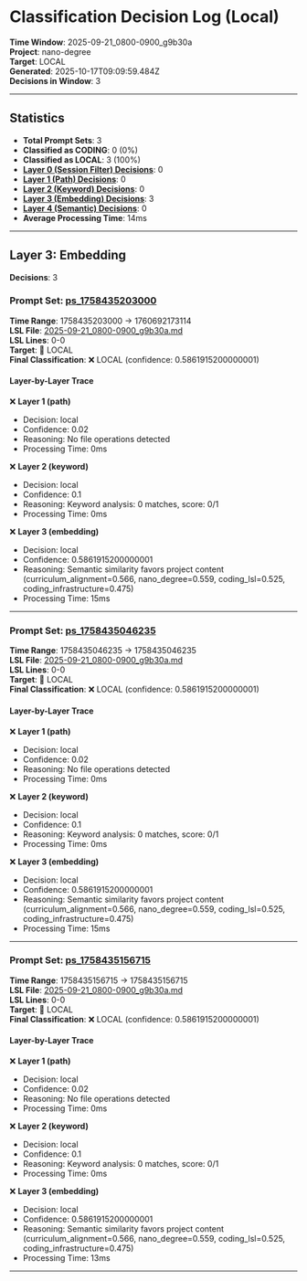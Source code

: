 # Classification Decision Log (Local)

**Time Window**: 2025-09-21_0800-0900_g9b30a<br>
**Project**: nano-degree<br>
**Target**: LOCAL<br>
**Generated**: 2025-10-17T09:09:59.484Z<br>
**Decisions in Window**: 3

---

## Statistics

- **Total Prompt Sets**: 3
- **Classified as CODING**: 0 (0%)
- **Classified as LOCAL**: 3 (100%)
- **[Layer 0 (Session Filter) Decisions](#layer-0-session-filter)**: 0
- **[Layer 1 (Path) Decisions](#layer-1-path)**: 0
- **[Layer 2 (Keyword) Decisions](#layer-2-keyword)**: 0
- **[Layer 3 (Embedding) Decisions](#layer-3-embedding)**: 3
- **[Layer 4 (Semantic) Decisions](#layer-4-semantic)**: 0
- **Average Processing Time**: 14ms

---

## Layer 3: Embedding

**Decisions**: 3

### Prompt Set: [ps_1758435203000](../../history/2025-09-21_0800-0900_g9b30a.md#ps_1758435203000)

**Time Range**: 1758435203000 → 1760692173114<br>
**LSL File**: [2025-09-21_0800-0900_g9b30a.md](../../history/2025-09-21_0800-0900_g9b30a.md#ps_1758435203000)<br>
**LSL Lines**: 0-0<br>
**Target**: 📍 LOCAL<br>
**Final Classification**: ❌ LOCAL (confidence: 0.5861915200000001)

#### Layer-by-Layer Trace

❌ **Layer 1 (path)**
- Decision: local
- Confidence: 0.02
- Reasoning: No file operations detected
- Processing Time: 0ms

❌ **Layer 2 (keyword)**
- Decision: local
- Confidence: 0.1
- Reasoning: Keyword analysis: 0 matches, score: 0/1
- Processing Time: 0ms

❌ **Layer 3 (embedding)**
- Decision: local
- Confidence: 0.5861915200000001
- Reasoning: Semantic similarity favors project content (curriculum_alignment=0.566, nano_degree=0.559, coding_lsl=0.525, coding_infrastructure=0.475)
- Processing Time: 15ms

---

### Prompt Set: [ps_1758435046235](../../history/2025-09-21_0800-0900_g9b30a.md#ps_1758435046235)

**Time Range**: 1758435046235 → 1758435046235<br>
**LSL File**: [2025-09-21_0800-0900_g9b30a.md](../../history/2025-09-21_0800-0900_g9b30a.md#ps_1758435046235)<br>
**LSL Lines**: 0-0<br>
**Target**: 📍 LOCAL<br>
**Final Classification**: ❌ LOCAL (confidence: 0.5861915200000001)

#### Layer-by-Layer Trace

❌ **Layer 1 (path)**
- Decision: local
- Confidence: 0.02
- Reasoning: No file operations detected
- Processing Time: 0ms

❌ **Layer 2 (keyword)**
- Decision: local
- Confidence: 0.1
- Reasoning: Keyword analysis: 0 matches, score: 0/1
- Processing Time: 0ms

❌ **Layer 3 (embedding)**
- Decision: local
- Confidence: 0.5861915200000001
- Reasoning: Semantic similarity favors project content (curriculum_alignment=0.566, nano_degree=0.559, coding_lsl=0.525, coding_infrastructure=0.475)
- Processing Time: 15ms

---

### Prompt Set: [ps_1758435156715](../../history/2025-09-21_0800-0900_g9b30a.md#ps_1758435156715)

**Time Range**: 1758435156715 → 1758435156715<br>
**LSL File**: [2025-09-21_0800-0900_g9b30a.md](../../history/2025-09-21_0800-0900_g9b30a.md#ps_1758435156715)<br>
**LSL Lines**: 0-0<br>
**Target**: 📍 LOCAL<br>
**Final Classification**: ❌ LOCAL (confidence: 0.5861915200000001)

#### Layer-by-Layer Trace

❌ **Layer 1 (path)**
- Decision: local
- Confidence: 0.02
- Reasoning: No file operations detected
- Processing Time: 0ms

❌ **Layer 2 (keyword)**
- Decision: local
- Confidence: 0.1
- Reasoning: Keyword analysis: 0 matches, score: 0/1
- Processing Time: 0ms

❌ **Layer 3 (embedding)**
- Decision: local
- Confidence: 0.5861915200000001
- Reasoning: Semantic similarity favors project content (curriculum_alignment=0.566, nano_degree=0.559, coding_lsl=0.525, coding_infrastructure=0.475)
- Processing Time: 13ms

---


